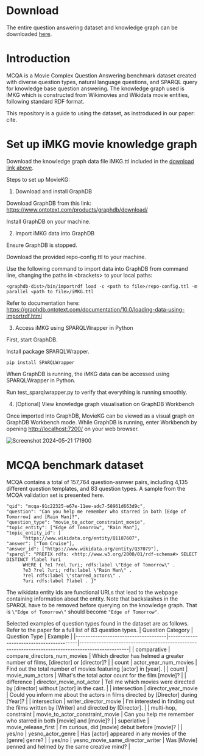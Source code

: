 # Download
The entire question answering dataset and knowledge graph can be downloaded [here](https://drive.google.com/drive/folders/1q9ww9iSM52V5kGaFXw3q8-6cjCDP7YMq?usp=sharing).

# Introduction
MCQA is a Movie Complex Question Answering benchmark dataset created with diverse question types, natural language questions, and SPARQL query for knowledge base question answering. The knowledge graph used is iMKG which is constructed from Wikimovies and Wikidata movie entities, following standard RDF format.

This repository is a guide to using the dataset, as instroduced in our paper: cite.

# Set up iMKG movie knowledge graph
Download the knowledge graph data file iMKG.ttl included in the [download link above](https://drive.google.com/drive/folders/1q9ww9iSM52V5kGaFXw3q8-6cjCDP7YMq?usp=sharing).

Steps to set up MovieKG:
1. Download and install GraphDB

Download GraphDB from this link: https://www.ontotext.com/products/graphdb/download/

Install GraphDB on your machine.

2. Import iMKG data into GraphDB

Ensure GraphDB is stopped.

Download the provided repo-config.ttl to your machine.

Use the following command to import data into GraphDB from command line, changing the paths in \<brackets\> to your local paths:

```
<graphdb-dist>/bin/importrdf load -c <path to file>/repo-config.ttl -m parallel <path to file>/iMKG.ttl
```

Refer to documentation here: https://graphdb.ontotext.com/documentation/10.0/loading-data-using-importrdf.html

3. Access iMKG using SPARQLWrapper in Python

First, start GraphDB.

Install package SPARQLWrapper.

```
pip install SPARQLWrapper
```


When GraphDB is running, the iMKG data can be accessed using SPARQLWrapper in Python. 

Run test_sparqlwrapper.py to verify that everything is running smoothly.

4. [Optional] View knowledge graph visualisation on GraphDB Workbench

Once imported into GraphDB, MovieKG can be viewed as a visual graph on GraphDB Workbench mode. While GraphDB is running, enter Workbench by opening <http://localhost:7200/> on your web browser.

![Screenshot 2024-05-21 171900](https://github.com/lilyhoanghg/MCQA/assets/30521679/8e869a8a-5686-4c54-a4f4-d864432d86ce)

# MCQA benchmark dataset
MCQA contains a total of 157,764 question-asnwer pairs, including 4,135 different question templates, and 83 question types. A sample from the MCQA validation set is presented here.
```
"qid": "mcqa-91c22325-e67e-11ee-adc7-58961d663d9c",
"question": "Can you help me remember who starred in both [Edge of Tomorrow] and [Rain Man]?",
"question_type": "movie_to_actor_constraint_movie",
"topic_entity": ["Edge of Tomorrow", "Rain Man"],
"topic_entity_id": [
      "https://www.wikidata.org/entity/Q1187607",
"answer": ["Tom Cruise"],
"answer_id": ["https://www.wikidata.org/entity/Q37079"],
"sparql": "PREFIX rdfs: <http://www.w3.org/2000/01/rdf-schema#> SELECT DISTINCT ?label ?uri
      WHERE { ?e1 ?rel ?uri; rdfs:label \"Edge of Tomorrow\" .
      ?e3 ?rel ?uri; rdfs:label \"Rain Man\" .
      ?rel rdfs:label \"starred_actors\" .
      ?uri rdfs:label ?label . }"
```
The wikidata entity ids are functional URLs that lead to the webpage containing information about the entity. Note that backslashes in the SPARQL have to be removed before querying on the knowledge graph. That is ```\"Edge of Tomorrow\"``` should become ```"Edge of Tomorrow"```.

Selected examples of question types found in the dataset are as follows. Refer to the paper for a full list of 83 question types.
|     Question     Category           |     Question Type                       |     Example                                                                                      |
|-------------------------------------|-----------------------------------------|--------------------------------------------------------------------------------------------------|
|     comparative                     |     compare_directors_num_movies        |     Which director has helmed a greater number of films,   [director] or [director]?             |
|     count                           |     actor_year_num_movies               |     Find out the total number of movies featuring [actor] in   [year].                           |
|     count                           |     movie_num_actors                    |     What's the total actor count for the film [movie]?                                           |
|     difference                      |     director_movie_not_actor            |     Tell me which movies were directed by [director] without   [actor] in the cast.              |
|     intersection    |     director_year_movie                 |     Could you inform me about the actors in films directed by   [Director] during [Year]?        |
|     intersection    |     writer_director_movie               |     I'm interested in finding out the films written by [Writer]   and directed by [Director].    |
|     multi-hop, constraint                       |     movie_to_actor_constraint_movie     |     Can you help me remember who starred in both [movie] and [movie]?                            |
|     superlative                     |     movie_release_first                 |     I'm curious, did [movie] debut before [movie]?                                               |
|     yes/no                          |     yesno_actor_genre                   |     Has [actor] appeared in any movies of the [genre] genre?                                     |
|     yes/no                          |     yesno_movie_same_director_writer    |     Was [Movie] penned and helmed by the same creative mind?                                     |
